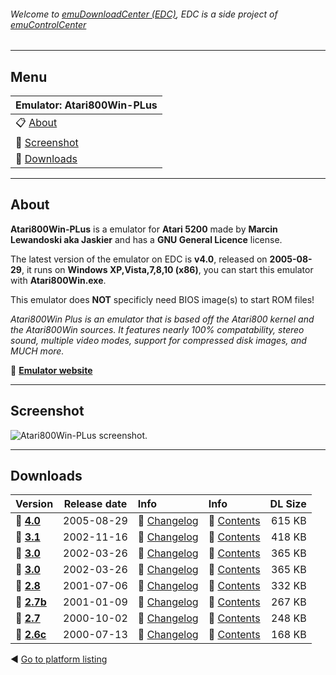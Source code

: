 ###### Welcome to [emuDownloadCenter (EDC)](https://github.com/PhoenixInteractiveNL/emuDownloadCenter/wiki/), EDC is a side project of [emuControlCenter](https://github.com/PhoenixInteractiveNL/emuControlCenter/wiki/)
***
## Menu
| **Emulator: Atari800Win-PLus** |
|:---------|
| :clipboard: [About](#about) |
| :sunrise: [Screenshot](#screenshot) |
| :floppy_disk: [Downloads](#downloads) |
***
## About
**Atari800Win-PLus** is a emulator for **Atari 5200** made by **Marcin Lewandoski aka Jaskier** and has a **GNU General Licence** license.

The latest version of the emulator on EDC is **v4.0**, released on **2005-08-29**, it runs on **Windows XP,Vista,7,8,10 (x86)**, you can start this emulator with **Atari800Win.exe**.

This emulator does **NOT** specificly need BIOS image(s) to start ROM files!

_Atari800Win Plus is an emulator that is based off the Atari800 kernel and the Atari800Win sources. It features nearly 100% compatability, stereo sound, multiple video modes, support for compressed disk images, and MUCH more._

:link: [**Emulator website**](http://atariarea.krap.pl/PLus/index_us.htm)
***
## Screenshot
![](https://raw.githubusercontent.com/PhoenixInteractiveNL/emuDownloadCenter/master/hooks/atari800winplus/screen.jpg "Atari800Win-PLus screenshot.")
***
## Downloads
| Version  | Release date  | Info       | Info       | DL Size    |
|:---------|:-------------:|:-----------|:-----------|-----------:|
| :floppy_disk: [**4.0**](https://github.com/PhoenixInteractiveNL/edc-repo0001/raw/master/atari800winplus/4.0.7z) | 2005-08-29 | :page_facing_up: [Changelog](https://github.com/PhoenixInteractiveNL/edc-repo0001/blob/master/atari800winplus/4.0_changelog.txt) | :mag_right: [Contents](https://github.com/PhoenixInteractiveNL/edc-repo0001/blob/master/atari800winplus/4.0_contents.txt) | 615 KB |
| :floppy_disk: [**3.1**](https://github.com/PhoenixInteractiveNL/edc-repo0001/raw/master/atari800winplus/3.1.7z) | 2002-11-16 | :page_facing_up: [Changelog](https://github.com/PhoenixInteractiveNL/edc-repo0001/blob/master/atari800winplus/3.1_changelog.txt) | :mag_right: [Contents](https://github.com/PhoenixInteractiveNL/edc-repo0001/blob/master/atari800winplus/3.1_contents.txt) | 418 KB |
| :floppy_disk: [**3.0**](https://github.com/PhoenixInteractiveNL/edc-repo0001/raw/master/atari800winplus/3.0.7z) | 2002-03-26 | :page_facing_up: [Changelog](https://github.com/PhoenixInteractiveNL/edc-repo0001/blob/master/atari800winplus/3.0_changelog.txt) | :mag_right: [Contents](https://github.com/PhoenixInteractiveNL/edc-repo0001/blob/master/atari800winplus/3.0_contents.txt) | 365 KB |
| :floppy_disk: [**3.0**](https://github.com/PhoenixInteractiveNL/edc-repo0001/raw/master/atari800winplus/3.0.7z) | 2002-03-26 | :page_facing_up: [Changelog](https://github.com/PhoenixInteractiveNL/edc-repo0001/blob/master/atari800winplus/3.0_changelog.txt) | :mag_right: [Contents](https://github.com/PhoenixInteractiveNL/edc-repo0001/blob/master/atari800winplus/3.0_contents.txt) | 365 KB |
| :floppy_disk: [**2.8**](https://github.com/PhoenixInteractiveNL/edc-repo0001/raw/master/atari800winplus/2.8.7z) | 2001-07-06 | :page_facing_up: [Changelog](https://github.com/PhoenixInteractiveNL/edc-repo0001/blob/master/atari800winplus/2.8_changelog.txt) | :mag_right: [Contents](https://github.com/PhoenixInteractiveNL/edc-repo0001/blob/master/atari800winplus/2.8_contents.txt) | 332 KB |
| :floppy_disk: [**2.7b**](https://github.com/PhoenixInteractiveNL/edc-repo0001/raw/master/atari800winplus/2.7b.7z) | 2001-01-09 | :page_facing_up: [Changelog](https://github.com/PhoenixInteractiveNL/edc-repo0001/blob/master/atari800winplus/2.7b_changelog.txt) | :mag_right: [Contents](https://github.com/PhoenixInteractiveNL/edc-repo0001/blob/master/atari800winplus/2.7b_contents.txt) | 267 KB |
| :floppy_disk: [**2.7**](https://github.com/PhoenixInteractiveNL/edc-repo0001/raw/master/atari800winplus/2.7.7z) | 2000-10-02 | :page_facing_up: [Changelog](https://github.com/PhoenixInteractiveNL/edc-repo0001/blob/master/atari800winplus/2.7_changelog.txt) | :mag_right: [Contents](https://github.com/PhoenixInteractiveNL/edc-repo0001/blob/master/atari800winplus/2.7_contents.txt) | 248 KB |
| :floppy_disk: [**2.6c**](https://github.com/PhoenixInteractiveNL/edc-repo0001/raw/master/atari800winplus/2.6c.7z) | 2000-07-13 | :page_facing_up: [Changelog](https://github.com/PhoenixInteractiveNL/edc-repo0001/blob/master/atari800winplus/2.6c_changelog.txt) | :mag_right: [Contents](https://github.com/PhoenixInteractiveNL/edc-repo0001/blob/master/atari800winplus/2.6c_contents.txt) | 168 KB |

:arrow_backward: [Go to platform listing](https://github.com/PhoenixInteractiveNL/emuDownloadCenter/wiki/EDC-Platform-List)
